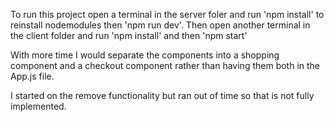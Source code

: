 To run this project open a terminal in the server foler and run 'npm install' to reinstall nodemodules then 'npm run dev'. Then open another terminal in the client folder and run 'npm install' and then 'npm start'


With more time I would separate the components into a shopping component and a checkout component rather than having them both in the App.js file.

I started on the remove functionality but ran out of time so that is not fully implemented. 